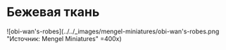 # Бежевая ткань

![obi-wan's-robes](../../_images/mengel-miniatures/obi-wan's-robes.png "Источник: Mengel Miniatures" =400x)